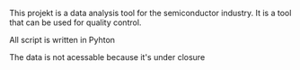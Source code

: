 This projekt is a data analysis tool for the semiconductor industry. It is a tool that can be used for quality control. 

All script is written in Pyhton

The data is not acessable because it's under closure
